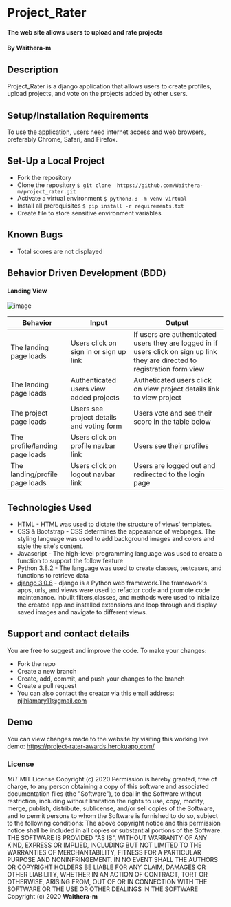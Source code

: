 # Project_Rater
#### The web site allows users to upload and rate projects
#### By **Waithera-m**
## Description
Project_Rater is a django application that allows users to create profiles, upload projects, and vote on the projects added by other users.
## Setup/Installation Requirements
To use the application, users need internet access and web browsers, preferably  Chrome, Safari, and Firefox.
## Set-Up a Local Project
* Fork the repository
* Clone the repository
    ```$ git clone  https://github.com/Waithera-m/project_rater.git```
* Activate a virtual environment
    ```$ python3.8 -m venv virtual```
* Install all prerequisites
    ```$ pip install -r requirements.txt```
* Create file to store sensitive environment variables 
## Known Bugs
* Total scores are not displayed
## Behavior Driven Development (BDD)

#### Landing View
![image](https://user-images.githubusercontent.com/60571734/84142752-08d44c00-aa5e-11ea-96b1-aa9085cca58d.png)




|Behavior                |Input                            |Output                             |
|------------------------|----------------------------------|----------------------------------|
|The landing page loads |Users click on sign in or sign up link | If users are authenticated users they are logged in if users click on sign up link they are directed to registration form view |
|The landing page loads|Authenticated users view added projects | Autheticated users click on view project details link to view project|
|The project page loads|Users see project details and voting form |Users vote and see their score in the table below|
|The profile/landing page loads|Users click on profile navbar link|Users see their profiles|
|The landing/profile page loads|Users click on logout navbar link|Users are logged out and redirected to the login page|
## Technologies Used
* HTML - HTML was used to dictate the structure of views' templates.
* CSS & Bootstrap - CSS determines the appearance of webpages. The styling language was used to add background images and colors and style the site's content.
* Javascript - The high-level programming language was used to create a function to support the follow feature
* Python 3.8.2 - The language was used to create classes, testcases, and functions to retrieve data 
* [django 3.0.6](https://www.djangoproject.com/) - django is a Python web framework.The framework's apps, urls, and views were used to refactor code and promote code maintenance. Inbuilt filters,classes, and methods were used to initialize the created app and installed extensions and loop through and display saved images and navigate to different views. 
## Support and contact details
You are free to suggest and improve the code. To make your changes:
* Fork the repo
* Create a new branch
* Create, add, commit, and push your changes to the branch
* Create a pull request
* You can also contact the creator via this email address: njihiamary11@gmail.com
## Demo
You can view changes made to the website by visiting this working live demo: https://project-rater-awards.herokuapp.com/
### License
*MIT*
MIT License Copyright (c) 2020 Permission is hereby granted, free of charge, to any person obtaining a copy of this software and associated documentation files (the "Software"), to deal in the Software without restriction, including without limitation the rights to use, copy, modify, merge, publish, distribute, sublicense, and/or sell copies of the Software, and to permit persons to whom the Software is furnished to do so, subject to the following conditions: The above copyright notice and this permission notice shall be included in all copies or substantial portions of the Software. THE SOFTWARE IS PROVIDED "AS IS", WITHOUT WARRANTY OF ANY KIND, EXPRESS OR IMPLIED, INCLUDING BUT NOT LIMITED TO THE WARRANTIES OF MERCHANTABILITY, FITNESS FOR A PARTICULAR PURPOSE AND NONINFRINGEMENT. IN NO EVENT SHALL THE AUTHORS OR COPYRIGHT HOLDERS BE LIABLE FOR ANY CLAIM, DAMAGES OR OTHER LIABILITY, WHETHER IN AN ACTION OF CONTRACT, TORT OR OTHERWISE, ARISING FROM, OUT OF OR IN CONNECTION WITH THE SOFTWARE OR THE USE OR OTHER DEALINGS IN THE SOFTWARE
Copyright (c) 2020 **Waithera-m**